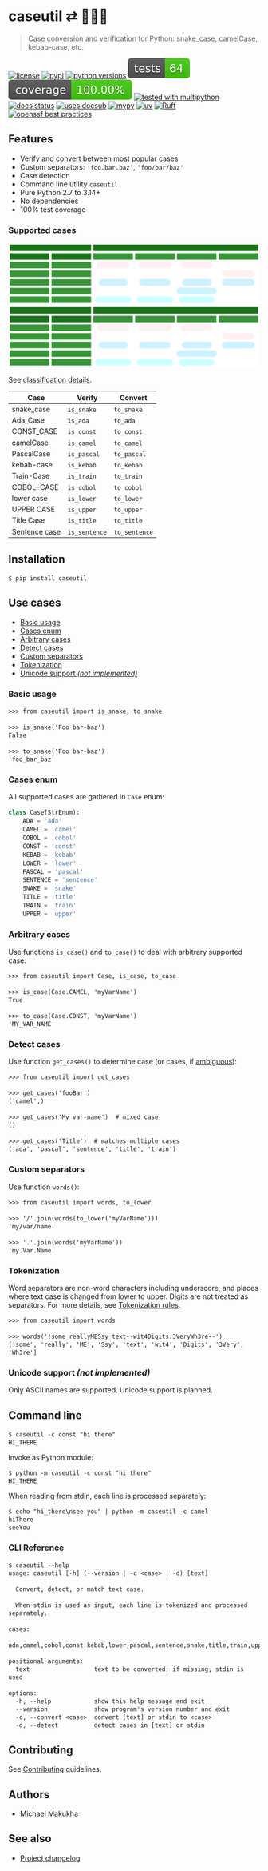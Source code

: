 <!-- docsub: begin -->
<!-- docsub: include docs/part/title.md -->
# caseutil ⇄ 🐍🐫🍢
> Case conversion and verification for Python: snake_case, camelCase, kebab-case, etc.
<!-- docsub: end -->

<!-- docsub: begin -->
<!-- docsub: include docs/part/badges.md -->
[![license](https://img.shields.io/github/license/makukha/caseutil.svg)](https://github.com/makukha/caseutil/blob/main/LICENSE)
[![pypi](https://img.shields.io/pypi/v/caseutil.svg#v0.7.2)](https://pypi.python.org/pypi/caseutil)
[![python versions](https://img.shields.io/pypi/pyversions/caseutil.svg)](https://pypi.org/project/caseutil)
[![tests](https://raw.githubusercontent.com/makukha/caseutil/v0.7.2/docs/badge/tests.svg)](https://github.com/makukha/caseutil)
[![coverage](https://raw.githubusercontent.com/makukha/caseutil/v0.7.2/docs/badge/coverage.svg)](https://github.com/makukha/caseutil)
[![tested with multipython](https://img.shields.io/badge/tested_with-multipython-x)](https://github.com/makukha/multipython)
[![docs status](https://readthedocs.org/projects/caseutil/badge/?version=latest)](https://caseutil.readthedocs.io/en/latest/?badge=latest)
[![uses docsub](https://img.shields.io/endpoint?url=https://raw.githubusercontent.com/makukha/docsub/refs/heads/main/docs/badge/v1.json)](https://github.com/makukha/docsub)
[![mypy](https://img.shields.io/badge/type_checked-mypy-%231674b1)](http://mypy.readthedocs.io)
[![uv](https://img.shields.io/endpoint?url=https://raw.githubusercontent.com/astral-sh/uv/main/assets/badge/v0.json)](https://github.com/astral-sh/ruff)
[![Ruff](https://img.shields.io/endpoint?url=https://raw.githubusercontent.com/astral-sh/ruff/main/assets/badge/v2.json)](https://github.com/astral-sh/ruff)
[![openssf best practices](https://www.bestpractices.dev/projects/9342/badge)](https://www.bestpractices.dev/projects/9342)
<!-- docsub: end -->

## Features

<!-- docsub: begin -->
<!-- docsub: include docs/part/features.md -->
* Verify and convert between most popular cases
* Custom separators: `'foo.bar.baz'`, `'foo/bar/baz'`
* Case detection
* Command line utility `caseutil`
* Pure Python 2.7 to 3.14+
* No dependencies
* 100% test coverage
<!-- docsub: end -->

### Supported cases

![Cases classification](img/classification-dark.svg#only-dark)
![Cases classification](img/classification-default.svg#only-light)

See [classification details](classification.md).

<!-- docsub: begin -->
<!-- docsub: include docs/part/cases-table.md -->
| Case          | Verify        | Convert       |
|---------------|---------------|---------------|
| snake_case    | `is_snake`    | `to_snake`    |
| Ada_Case      | `is_ada`      | `to_ada`      |
| CONST_CASE    | `is_const`    | `to_const`    |
| camelCase     | `is_camel`    | `to_camel`    |
| PascalCase    | `is_pascal`   | `to_pascal`   |
| kebab-case    | `is_kebab`    | `to_kebab`    |
| Train-Case    | `is_train`    | `to_train`    |
| COBOL-CASE    | `is_cobol`    | `to_cobol`    |
| lower case    | `is_lower`    | `to_lower`    |
| UPPER CASE    | `is_upper`    | `to_upper`    |
| Title Case    | `is_title`    | `to_title`    |
| Sentence case | `is_sentence` | `to_sentence` |
<!-- docsub: end -->

## Installation

```shell
$ pip install caseutil
```

<!-- docsub: begin #usage.md -->
<!-- docsub: include docs/part/usage.md -->
## Use cases

<!-- docsub: begin -->
<!-- docsub: x caselist tests/test_usage.py -->
* [Basic usage](#basic-usage)
* [Cases enum](#cases-enum)
* [Arbitrary cases](#arbitrary-cases)
* [Detect cases](#detect-cases)
* [Custom separators](#custom-separators)
* [Tokenization](#tokenization)
* [Unicode support *(not implemented)*](#unicode-support-not-implemented)
<!-- docsub: end -->

<!-- docsub: begin -->
<!-- docsub: x case tests/test_usage.py:BasicUsage -->
### Basic usage

```pycon
>>> from caseutil import is_snake, to_snake

>>> is_snake('Foo bar-baz')
False

>>> to_snake('Foo bar-baz')
'foo_bar_baz'
```
<!-- docsub: end -->


<!-- docsub: begin -->
<!-- docsub: x case tests/test_usage.py:CasesEnum -->
### Cases enum

All supported cases are gathered in `Case` enum:

```python
class Case(StrEnum):
    ADA = 'ada'
    CAMEL = 'camel'
    COBOL = 'cobol'
    CONST = 'const'
    KEBAB = 'kebab'
    LOWER = 'lower'
    PASCAL = 'pascal'
    SENTENCE = 'sentence'
    SNAKE = 'snake'
    TITLE = 'title'
    TRAIN = 'train'
    UPPER = 'upper'
```
<!-- docsub: end -->


<!-- docsub: begin -->
<!-- docsub: x case tests/test_usage.py:ArbitraryCases -->
### Arbitrary cases

Use functions `is_case()` and `to_case()` to deal with arbitrary supported case:

```pycon
>>> from caseutil import Case, is_case, to_case

>>> is_case(Case.CAMEL, 'myVarName')
True

>>> to_case(Case.CONST, 'myVarName')
'MY_VAR_NAME'
```
<!-- docsub: end -->


<!-- docsub: begin -->
<!-- docsub: x case tests/test_usage.py:DetectCases -->
### Detect cases

Use function `get_cases()` to determine case (or cases, if
[ambiguous](https://caseutil.readthedocs.io/en/latest/classification/#ambiguity)):

```pycon
>>> from caseutil import get_cases

>>> get_cases('fooBar')
('camel',)

>>> get_cases('My var-name')  # mixed case
()

>>> get_cases('Title')  # matches multiple cases
('ada', 'pascal', 'sentence', 'title', 'train')
```
<!-- docsub: end -->


<!-- docsub: begin -->
<!-- docsub: x case tests/test_usage.py:CustomSeparators -->
### Custom separators

Use function `words()`:

```pycon
>>> from caseutil import words, to_lower

>>> '/'.join(words(to_lower('myVarName')))
'my/var/name'

>>> '.'.join(words('myVarName'))
'my.Var.Name'
```
<!-- docsub: end -->


<!-- docsub: begin -->
<!-- docsub: x case tests/test_usage.py:Tokenization -->
### Tokenization

Word separators are non-word characters including underscore, and places where
text case is changed from lower to upper. Digits are not treated as separators.
For more details, see
[Tokenization rules](https://caseutil.readthedocs.io/en/latest/tokenize).

```pycon
>>> from caseutil import words

>>> words('!some_reallyMESsy text--wit4Digits.3VeryWh3re--')
['some', 'really', 'ME', 'Ssy', 'text', 'wit4', 'Digits', '3Very', 'Wh3re']
```
<!-- docsub: end -->


<!-- docsub: begin -->
<!-- docsub: x case tests/test_usage.py:UnicodeSupport -->
### Unicode support *(not implemented)*

Only ASCII names are supported. Unicode support is planned.
<!-- docsub: end -->
<!-- docsub: end #usage.md -->


<!-- docsub: begin #cli.md -->
<!-- docsub: include docs/part/cli.md -->
## Command line

```shell
$ caseutil -c const "hi there"
HI_THERE
```

Invoke as Python module:
```shell
$ python -m caseutil -c const "hi there"
HI_THERE
```

When reading from stdin, each line is processed separately:
```shell
$ echo "hi_there\nsee you" | python -m caseutil -c camel
hiThere
seeYou
```

### CLI Reference

<!-- docsub: begin #caseutil-help -->
<!-- docsub: help caseutil -->
<!-- docsub: lines after 2 upto -1 -->
```text
$ caseutil --help
usage: caseutil [-h] (--version | -c <case> | -d) [text]

  Convert, detect, or match text case.

  When stdin is used as input, each line is tokenized and processed separately.

cases:
  ada,camel,cobol,const,kebab,lower,pascal,sentence,snake,title,train,upper

positional arguments:
  text                  text to be converted; if missing, stdin is used

options:
  -h, --help            show this help message and exit
  --version             show program's version number and exit
  -c, --convert <case>  convert [text] or stdin to <case>
  -d, --detect          detect cases in [text] or stdin
```
<!-- docsub: end #caseutil-help -->
<!-- docsub: end #cli.md -->


## Contributing

See [Contributing](https://github.com/makukha/caseutil/blob/main/.github/CONTRIBUTING.md) guidelines.


## Authors

* [Michael Makukha](https://github.com/makukha)


## See also

* [Project changelog](https://github.com/makukha/caseutil/tree/main/CHANGELOG.md)
